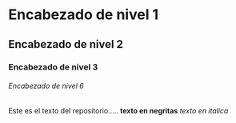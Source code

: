 #  Encabezado de nivel 1

## Encabezado de nivel 2

### Encabezado de nivel 3

###### Encabezado de nivel 6


Este es el texto del repositorio.....
**texto en negritas**
*texto en italica*
